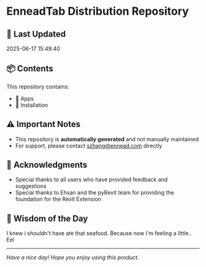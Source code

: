 # EnneadTab Distribution Repository

## 📅 Last Updated
2025-06-17 15:49:40



## 📦 Contents
This repository contains:
- 📂 Apps
- 📂 Installation

## ⚠️ Important Notes
- This repository is **automatically generated** and not manually maintained
- For support, please contact szhang@ennead.com directly

## 🙏 Acknowledgments
- Special thanks to all users who have provided feedback and suggestions
- Special thanks to Ehsan and the pyRevit team for providing the foundation for the Revit Extension

## 💭 Wisdom of the Day
I knew i shouldn't have ate that seafood. Because now i'm feeling a little.. Eel

---
*Have a nice day! Hope you enjoy using this product.*
